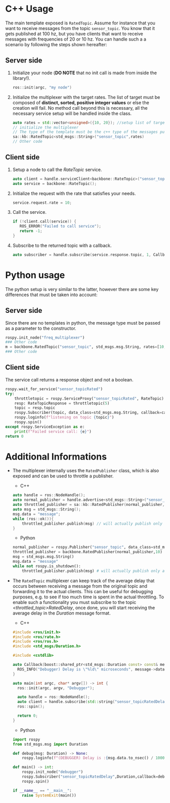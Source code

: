 # C++ Usage

The main template exposed is ```RatedTopic```. Assume for instance that you want to receive messages from the topic `sensor_topic`. You know that it gets published at 100 hz, but you have clients that want to receive messages with frequencies of 20 or 10 hz. You can handle such a a scenario by following the steps shown hereafter:

## Server side 

1.  Initialize your node (**DO NOTE** that no init call is made from inside the library!).
    ```c++
    ros::init(argc, "my node")
    ```
2. Initialize the multiplexer with the target rates. The list of target must be composed of **distinct, sorted, positive integer values** or else the creation will fail. No method call beyond this is necessary,
all the necessary service setup will be handled inside the class.
    ```c++
    auto rates = std::vector<unsigned>({10, 20}); //setup list of target rates. 
    // initialize the multiplexer
    // The type of the template must be the c++ type of the messages published on the topic
    sa::kb::RatedTopic<std_msgs::String>("sensor_topic",rates)
    // Other code
    ```
## Client side

1. Setup a node to call the _RateTopic_ service.
    ```c++
    auto client = handle.serviceClient<backbone::RateTopic>("sensor_topicRated");
    auto service = backbone::RateTopic();
    ```
2. Initialize the request with the rate that satisfies your needs.
    ```c++
    service.request.rate = 10;
    ```
3. Call the service.
    ```c++
    if (!client.call(service)) {
       ROS_ERROR("Failed to call service");
       return -1;
    }
    ```
4. Subscribe to the returned topic with a callback.
    ```c++
    auto subscriber = handle.subscribe(service.response.topic, 1, Callback);
    ```

# Python usage

The python setup is very similar to the latter, however there are some key differences that must be taken into account:

## Server side 

Since there are no templates in python, the message type must be passed as a parameter to the constructor. 

```python
rospy.init_node("freq_multiplexer") 
### Other code
m = backbone.RatedTopic("sensor_topic", std_msgs.msg.String, rates=[10, 20])
### Other code
```

## Client side

The service call returns a response object and not a boolean.

```python
rospy.wait_for_service("sensor_topicRated")
try:
    throttletopic = rospy.ServiceProxy("sensor_topicRated", RateTopic)
    resp: RateTopicResponse = throttletopic(5) 	
    topic = resp.topic
    rospy.Subscriber(topic, data_class=std_msgs.msg.String, callback=callback)
    rospy.loginfo(f"listening on topic {topic}")
    rospy.spin()
except rospy.ServiceException as e:
    print(f"Failed service call: {e}")
return 0 
```

# Additional Informations 

* The multiplexer internally uses the ```RatedPublisher``` class, which is also exposed and can be used to throttle a publisher.
    
    - C++
   ```c++
   auto handle = ros::NodeHandle();
   auto normal_publisher = handle.advertise<std_msgs::String>("sensor_topic", 10);
   auto throttled_publisher = sa::kb::RatedPublisher(normal_publisher, 10);
   auto msg = std_msgs::String();
   msg.data = "message";
   while (ros::ok()){
       throttled_publisher.publish(msg) // will actually publish only at a frequency of 10Hz
   }
   ```
   
   - Python 
   ```python
   normal_publisher = rospy.Publisher("sensor_topic", data_class=std_msgs.msg.String,queue_size=10)
   throttled_publisher = backbone.RatedPublisher(normal_publisher,10)
   msg = std_msgs.msg.String()
   msg.data = "message"
   while not rospy.is_shutdown():
       throttled_publisher.publish(msg) # will actually publish only at a frequency of 10Hz
   ```

     

 * The ```RatedTopic``` multiplexer can  keep track of the average delay that occurs between receiving a message from the original topic and forwarding it to the actual clients. This can be useful for debugging purposes, e.g. to see if too much time is spent in the actual throttling. To enable such a functionality you must subscribe to the topic _<throttled_topic>RatedDelay_, once done, you will start receiving the average delay in the _Duration_ message format.

    - C++
    
    ```c++
    #include <ros/init.h>
    #include <ros/rate.h>
    #include <ros/ros.h>
    #include <std_msgs/Duration.h>
    
    #include <cstdlib>
    
    auto Callback(boost::shared_ptr<std_msgs::Duration const> const& message) -> void {
      ROS_INFO("Debugger) Delay is \"%ld\" microseconds", message->data.toNSec() / 1000);
    }
    
    auto main(int argc, char* argv[]) -> int {
      ros::init(argc, argv, "Debugger");
    
      auto handle = ros::NodeHandle();
      auto client = handle.subscribe(std::string("sensor_topicRatedDelay", 1, Callback);
      ros::spin();
    
      return 0;
    }
    ```
    
    - Python
    
    ```python
    import rospy
    from std_msgs.msg import Duration
    
    def debug(msg: Duration) -> None:
        rospy.loginfo(f"(DEBUGGER) Delay is :{msg.data.to_nsec() / 1000} microseconds")
    
    def main() -> int:
        rospy.init_node("debugger")
        rospy.Subscriber("sensor_topicRatedDelay",Duration,callback=debug, queue_size=1)
        rospy.spin()
    
    if __name__ == "__main__":
        raise SystemExit(main())
    ```
    
    
    
    
